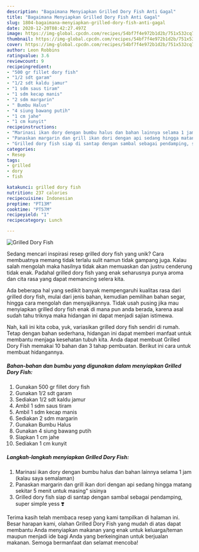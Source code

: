 ```yaml
---
description: "Bagaimana Menyiapkan Grilled Dory Fish Anti Gagal"
title: "Bagaimana Menyiapkan Grilled Dory Fish Anti Gagal"
slug: 1804-bagaimana-menyiapkan-grilled-dory-fish-anti-gagal
date: 2020-12-20T08:42:27.497Z
image: https://img-global.cpcdn.com/recipes/54bf7f4e972b1d2b/751x532cq70/grilled-dory-fish-foto-resep-utama.jpg
thumbnail: https://img-global.cpcdn.com/recipes/54bf7f4e972b1d2b/751x532cq70/grilled-dory-fish-foto-resep-utama.jpg
cover: https://img-global.cpcdn.com/recipes/54bf7f4e972b1d2b/751x532cq70/grilled-dory-fish-foto-resep-utama.jpg
author: Leon Robbins
ratingvalue: 3.6
reviewcount: 9
recipeingredient:
- "500 gr fillet dory fish"
- "1/2 sdt garam"
- "1/2 sdt kaldu jamur"
- "1 sdm saus tiram"
- "1 sdm kecap manis"
- "2 sdm margarin"
- " Bumbu Halus"
- "4 siung bawang putih"
- "1 cm jahe"
- "1 cm kunyit"
recipeinstructions:
- "Marinasi ikan dory dengan bumbu halus dan bahan lainnya selama 1 jam (kalau saya semalaman)"
- "Panaskan margarin dan grill ikan dori dengan api sedang hingga matang sekitar 5 menit untuk masing&#34; sisinya"
- "Grilled dory fish siap di santap dengan sambal sebagai pendamping, super simple yess ❣️"
categories:
- Resep
tags:
- grilled
- dory
- fish

katakunci: grilled dory fish 
nutrition: 237 calories
recipecuisine: Indonesian
preptime: "PT13M"
cooktime: "PT57M"
recipeyield: "1"
recipecategory: Lunch

---
```



![Grilled Dory Fish](https://img-global.cpcdn.com/recipes/54bf7f4e972b1d2b/751x532cq70/grilled-dory-fish-foto-resep-utama.jpg)

Sedang mencari inspirasi resep grilled dory fish yang unik? Cara membuatnya memang tidak terlalu sulit namun tidak gampang juga. Kalau salah mengolah maka hasilnya tidak akan memuaskan dan justru cenderung tidak enak. Padahal grilled dory fish yang enak seharusnya punya aroma dan cita rasa yang dapat memancing selera kita.

Ada beberapa hal yang sedikit banyak mempengaruhi kualitas rasa dari grilled dory fish, mulai dari jenis bahan, kemudian pemilihan bahan segar, hingga cara mengolah dan menyajikannya. Tidak usah pusing jika mau menyiapkan grilled dory fish enak di mana pun anda berada, karena asal sudah tahu triknya maka hidangan ini dapat menjadi sajian istimewa.




Nah, kali ini kita coba, yuk, variasikan grilled dory fish sendiri di rumah. Tetap dengan bahan sederhana, hidangan ini dapat memberi manfaat untuk membantu menjaga kesehatan tubuh kita. Anda dapat membuat Grilled Dory Fish memakai 10 bahan dan 3 tahap pembuatan. Berikut ini cara untuk membuat hidangannya.

<!--inarticleads1-->

##### Bahan-bahan dan bumbu yang digunakan dalam menyiapkan Grilled Dory Fish:

1. Gunakan 500 gr fillet dory fish
1. Gunakan 1/2 sdt garam
1. Sediakan 1/2 sdt kaldu jamur
1. Ambil 1 sdm saus tiram
1. Ambil 1 sdm kecap manis
1. Sediakan 2 sdm margarin
1. Gunakan  Bumbu Halus
1. Gunakan 4 siung bawang putih
1. Siapkan 1 cm jahe
1. Sediakan 1 cm kunyit




<!--inarticleads2-->

##### Langkah-langkah menyiapkan Grilled Dory Fish:

1. Marinasi ikan dory dengan bumbu halus dan bahan lainnya selama 1 jam (kalau saya semalaman)
1. Panaskan margarin dan grill ikan dori dengan api sedang hingga matang sekitar 5 menit untuk masing&#34; sisinya
1. Grilled dory fish siap di santap dengan sambal sebagai pendamping, super simple yess ❣️




Terima kasih telah membaca resep yang kami tampilkan di halaman ini. Besar harapan kami, olahan Grilled Dory Fish yang mudah di atas dapat membantu Anda menyiapkan makanan yang enak untuk keluarga/teman maupun menjadi ide bagi Anda yang berkeinginan untuk berjualan makanan. Semoga bermanfaat dan selamat mencoba!
